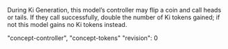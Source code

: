 During Ki Generation, this model’s controller may flip a coin and call heads or tails.
If they call successfully, double the number of Ki tokens gained; if not this model gains no Ki tokens instead.

"concept-controller", "concept-tokens"
"revision": 0
